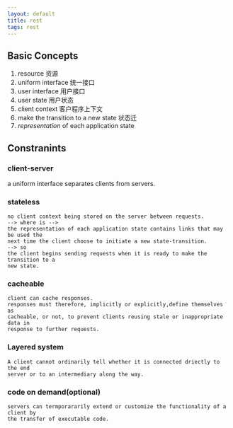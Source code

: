 ```yaml
---
layout: default
title: rest
tags: rest
---
```

## Basic Concepts
1. resource 资源
1. uniform interface 统一接口
1. user interface 用户接口
1. user state 用户状态
1. client context 客户程序上下文
1. make the transition to a new state 状态迁
1. *representation* of each application state
 


## Constranints ##

### client-server ###
a uniform interface separates clients from servers.

### stateless ###

	no client context being stored on the server between requests.
	--> where is --> 
	the representation of each application state contains links that may be used the
	next time the client choose to initiate a new state-transition.
	--> so
	the client begins sending requests when it is ready to make the transition to a
	new state.


### cacheable ###
	client can cache responses.
	responses must therefore, implicitly or explicitly,define themselves as
	cacheable, or not, to prevent clients reusing stale or inappropriate data in
	response to further requests.

### Layered system ###
	A client cannot ordinarily tell whether it is connected driectly to the end
	server or to an intermediary along the way.

### code on demand(optional) ###
	servers can termporararily extend or customize the functionality of a client by
	the transfer of executable code.
